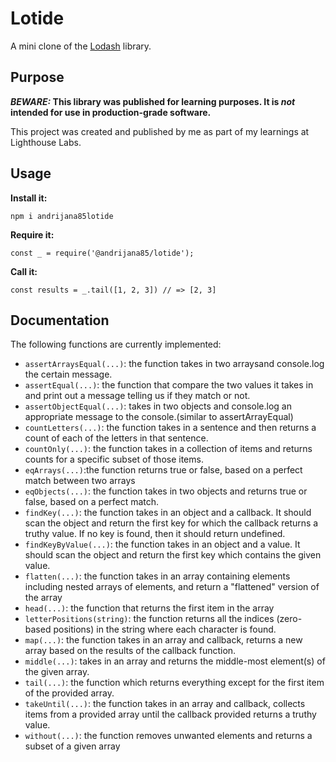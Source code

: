 # Lotide

A mini clone of the [Lodash](https://lodash.com) library.

## Purpose

**_BEWARE:_ This library was published for learning purposes. It is _not_ intended for use in production-grade software.**

This project was created and published by me as part of my learnings at Lighthouse Labs. 

## Usage

**Install it:**

`npm i andrijana85lotide`

**Require it:**

`const _ = require('@andrijana85/lotide');`

**Call it:**

`const results = _.tail([1, 2, 3]) // => [2, 3]`

## Documentation

The following functions are currently implemented:

* `assertArraysEqual(...)`: the function takes in two arraysand console.log the certain message.
* `assertEqual(...)`: the function that compare the two values it takes in and print out a message telling us if they match or not.
* `assertObjectEqual(...)`: takes in two objects and console.log an appropriate message to the console.(similar to assertArrayEqual)
* `countLetters(...)`: the function takes in a sentence and then returns a count of each of the letters in that sentence.
* `countOnly(...)`: the function takes in a collection of items and returns counts for a specific subset of those items.
* `eqArrays(...)`:the function returns true or false, based on a perfect match between two arrays 
* `eqObjects(...)`: the function takes in two objects and returns true or false, based on a perfect match.
* `findKey(...)`: the function takes in an object and a callback. It should scan the object and return the first key for which the callback returns a truthy value. If no key is found, then it should return undefined.
* `findKeyByValue(...)`: the function takes in an object and a value. It should scan the object and return the first key which contains the given value.
* `flatten(...)`: the function takes in an array containing elements including nested arrays of elements, and return a "flattened" version of the array
* `head(...)`: the function that returns the first item in the array
* `letterPositions(string)`: the function returns all the indices (zero-based positions) in the string where each character is found.
* `map(...)`: the function takes in an array and callback, returns a new array based on the results of the callback function.
* `middle(...)`: takes in an array and returns the middle-most element(s) of the given array.
* `tail(...)`: the function which returns everything except for the first item of the provided array.
* `takeUntil(...)`: the function takes in an array and callback, collects items from a provided array until the callback provided returns a truthy value.
* `without(...)`: the function removes unwanted elements and returns a subset of a given array
